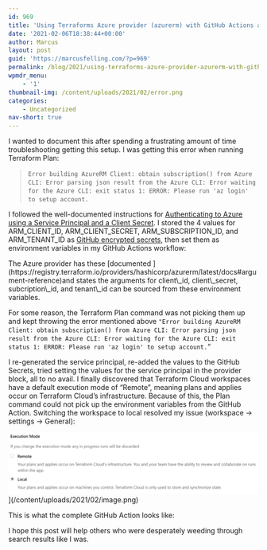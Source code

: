 ```yaml
---
id: 969
title: 'Using Terraforms Azure provider (azurerm) with GitHub Actions and Terraform Cloud'
date: '2021-02-06T18:38:44+00:00'
author: Marcus
layout: post
guid: 'https://marcusfelling.com/?p=969'
permalink: /blog/2021/using-terraforms-azure-provider-azurerm-with-github-actions-and-terraform-cloud/
wpmdr_menu:
    - '1'
thumbnail-img: /content/uploads/2021/02/error.png
categories:
    - Uncategorized
nav-short: true
---
```



I wanted to document this after spending a frustrating amount of time troubleshooting getting this setup. I was getting this error when running Terraform Plan:

> `Error building AzureRM Client: obtain subscription() from Azure CLI: Error parsing json result from the Azure CLI: Error waiting for the Azure CLI: exit status 1: ERROR: Please run 'az login' to setup account.`

I followed the well-documented instructions for [Authenticating to Azure using a Service Principal and a Client Secret](https://registry.terraform.io/providers/hashicorp/azurerm/latest/docs/guides/service_principal_client_secret). I stored the 4 values for ARM\_CLIENT\_ID, ARM\_CLIENT\_SECRET, ARM\_SUBSCRIPTION\_ID, and ARM\_TENANT\_ID as [GitHub encrypted secrets](https://docs.github.com/en/actions/reference/encrypted-secrets), then set them as environment variables in my GitHub Actions workflow:

<script src="https://gist.github.com/MarcusFelling/55950d58da2b4a83f061cdaa52f37061.js"></script>The Azure provider has these [documented ](https://registry.terraform.io/providers/hashicorp/azurerm/latest/docs#argument-reference)and states the arguments for client\_id, client\_secret, subcription\_id, and tenant\_id can be sourced from these environment variables.

For some reason, the Terraform Plan command was not picking them up and kept throwing the error mentioned above `"Error building AzureRM Client: obtain subscription() from Azure CLI: Error parsing json result from the Azure CLI: Error waiting for the Azure CLI: exit status 1: ERROR: Please run 'az login' to setup account.`“

I re-generated the service principal, re-added the values to the GitHub Secrets, tried setting the values for the service principal in the provider block, all to no avail. I finally discovered that Terraform Cloud workspaces have a default execution mode of “Remote”, meaning plans and applies occur on Terraform Cloud’s infrastructure. Because of this, the Plan command could not pick up the environment variables from the GitHub Action. Switching the workspace to local resolved my issue (workspace -> settings -> General):

![](/content/uploads/2021/02/image-1024x252.png)](/content/uploads/2021/02/image.png)

This is what the complete GitHub Action looks like:

<script src="https://gist.github.com/MarcusFelling/de04b04ab801b3fb22f0992a3ab79533.js"></script>

I hope this post will help others who were desperately weeding through search results like I was.
